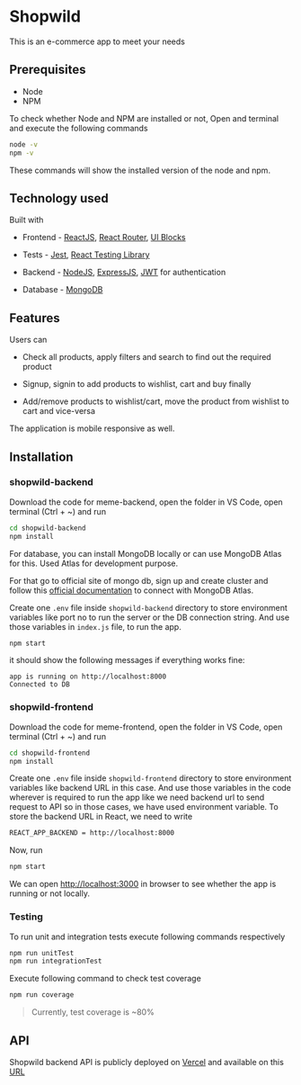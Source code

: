 # Shopwild

This is an e-commerce app to meet your needs

## Prerequisites

- Node
- NPM

To check whether Node and NPM are installed or not, Open and terminal and execute the following commands

```bash
node -v
npm -v
```

These commands will show the installed version of the node and npm.

## Technology used

Built with

- Frontend - [ReactJS](https://reactjs.org/), [React Router](https://reactrouter.com/docs/en/v6), [UI Blocks](https://ui-blocks.netlify.app)

- Tests - [Jest](https://jestjs.io/docs/getting-started), [React Testing Library](https://testing-library.com/docs/)

- Backend - [NodeJS](https://nodejs.org/en/), [ExpressJS](ExpressJS), [JWT](https://jwt.io/) for authentication

- Database - [MongoDB](https://www.mongodb.com/)

## Features

Users can

- Check all products, apply filters and search to find out the required product

- Signup, signin to add products to wishlist, cart and buy finally

- Add/remove products to wishlist/cart, move the product from wishlist to cart and vice-versa

The application is mobile responsive as well.

## Installation

### shopwild-backend

Download the code for meme-backend, open the folder in VS Code, open terminal (Ctrl + ~) and run

```bash
cd shopwild-backend
npm install
```

For database, you can install MongoDB locally or can use MongoDB Atlas for this. Used Atlas for development purpose.

For that go to official site of mongo db, sign up and create cluster and follow this [official documentation](https://docs.atlas.mongodb.com/getting-started/) to connect with MongoDB Atlas.

Create one `.env` file inside `shopwild-backend` directory to store environment variables like port no to run the server or the DB connection string. And use those variables in `index.js` file, to run the app.

```bash
npm start
```

it should show the following messages if everything works fine:

```
app is running on http://localhost:8000
Connected to DB
```

### shopwild-frontend

Download the code for meme-frontend, open the folder in VS Code, open terminal (Ctrl + ~) and run

```bash
cd shopwild-frontend
npm install
```

Create one `.env` file inside `shopwild-frontend` directory to store environment variables like backend URL in this case. And use those variables in the code wherever is required to run the app like we need backend url to send request to API so in those cases, we have used environment variable. To store the backend URL in React, we need to write

```bash
REACT_APP_BACKEND = http://localhost:8000
```

Now, run

```bash
npm start
```

We can open [http://localhost:3000](http://localhost:3000) in browser to see whether the app is running or not locally.

### Testing

To run unit and integration tests execute following commands respectively

```bash
npm run unitTest
npm run integrationTest
```

Execute following command to check test coverage

```bash
npm run coverage
```

> Currently, test coverage is ~80%

## API

Shopwild backend API is publicly deployed on [Vercel](https://vercel.com/) and available on this [URL](https://api-shopwild.vercel.app)
